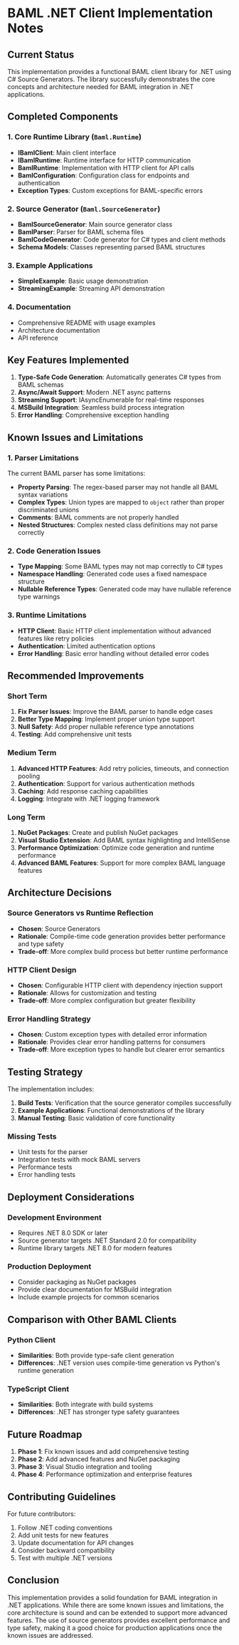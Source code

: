 # BAML .NET Client Implementation Notes

## Current Status

This implementation provides a functional BAML client library for .NET using C# Source Generators. The library successfully demonstrates the core concepts and architecture needed for BAML integration in .NET applications.

## Completed Components

### 1. Core Runtime Library (`Baml.Runtime`)
- **IBamlClient**: Main client interface
- **IBamlRuntime**: Runtime interface for HTTP communication
- **BamlRuntime**: Implementation with HTTP client for API calls
- **BamlConfiguration**: Configuration class for endpoints and authentication
- **Exception Types**: Custom exceptions for BAML-specific errors

### 2. Source Generator (`Baml.SourceGenerator`)
- **BamlSourceGenerator**: Main source generator class
- **BamlParser**: Parser for BAML schema files
- **BamlCodeGenerator**: Code generator for C# types and client methods
- **Schema Models**: Classes representing parsed BAML structures

### 3. Example Applications
- **SimpleExample**: Basic usage demonstration
- **StreamingExample**: Streaming API demonstration

### 4. Documentation
- Comprehensive README with usage examples
- Architecture documentation
- API reference

## Key Features Implemented

1. **Type-Safe Code Generation**: Automatically generates C# types from BAML schemas
2. **Async/Await Support**: Modern .NET async patterns
3. **Streaming Support**: IAsyncEnumerable for real-time responses
4. **MSBuild Integration**: Seamless build process integration
5. **Error Handling**: Comprehensive exception handling

## Known Issues and Limitations

### 1. Parser Limitations
The current BAML parser has some limitations:
- **Property Parsing**: The regex-based parser may not handle all BAML syntax variations
- **Complex Types**: Union types are mapped to `object` rather than proper discriminated unions
- **Comments**: BAML comments are not properly handled
- **Nested Structures**: Complex nested class definitions may not parse correctly

### 2. Code Generation Issues
- **Type Mapping**: Some BAML types may not map correctly to C# types
- **Namespace Handling**: Generated code uses a fixed namespace structure
- **Nullable Reference Types**: Generated code may have nullable reference type warnings

### 3. Runtime Limitations
- **HTTP Client**: Basic HTTP client implementation without advanced features like retry policies
- **Authentication**: Limited authentication options
- **Error Handling**: Basic error handling without detailed error codes

## Recommended Improvements

### Short Term
1. **Fix Parser Issues**: Improve the BAML parser to handle edge cases
2. **Better Type Mapping**: Implement proper union type support
3. **Null Safety**: Add proper nullable reference type annotations
4. **Testing**: Add comprehensive unit tests

### Medium Term
1. **Advanced HTTP Features**: Add retry policies, timeouts, and connection pooling
2. **Authentication**: Support for various authentication methods
3. **Caching**: Add response caching capabilities
4. **Logging**: Integrate with .NET logging framework

### Long Term
1. **NuGet Packages**: Create and publish NuGet packages
2. **Visual Studio Extension**: Add BAML syntax highlighting and IntelliSense
3. **Performance Optimization**: Optimize code generation and runtime performance
4. **Advanced BAML Features**: Support for more complex BAML language features

## Architecture Decisions

### Source Generators vs Runtime Reflection
- **Chosen**: Source Generators
- **Rationale**: Compile-time code generation provides better performance and type safety
- **Trade-off**: More complex build process but better runtime performance

### HTTP Client Design
- **Chosen**: Configurable HTTP client with dependency injection support
- **Rationale**: Allows for customization and testing
- **Trade-off**: More complex configuration but greater flexibility

### Error Handling Strategy
- **Chosen**: Custom exception types with detailed error information
- **Rationale**: Provides clear error handling patterns for consumers
- **Trade-off**: More exception types to handle but clearer error semantics

## Testing Strategy

The implementation includes:
1. **Build Tests**: Verification that the source generator compiles successfully
2. **Example Applications**: Functional demonstrations of the library
3. **Manual Testing**: Basic validation of core functionality

### Missing Tests
- Unit tests for the parser
- Integration tests with mock BAML servers
- Performance tests
- Error handling tests

## Deployment Considerations

### Development Environment
- Requires .NET 8.0 SDK or later
- Source generator targets .NET Standard 2.0 for compatibility
- Runtime library targets .NET 8.0 for modern features

### Production Deployment
- Consider packaging as NuGet packages
- Provide clear documentation for MSBuild integration
- Include example projects for common scenarios

## Comparison with Other BAML Clients

### Python Client
- **Similarities**: Both provide type-safe client generation
- **Differences**: .NET version uses compile-time generation vs Python's runtime generation

### TypeScript Client
- **Similarities**: Both integrate with build systems
- **Differences**: .NET has stronger type safety guarantees

## Future Roadmap

1. **Phase 1**: Fix known issues and add comprehensive testing
2. **Phase 2**: Add advanced features and NuGet packaging
3. **Phase 3**: Visual Studio integration and tooling
4. **Phase 4**: Performance optimization and enterprise features

## Contributing Guidelines

For future contributors:
1. Follow .NET coding conventions
2. Add unit tests for new features
3. Update documentation for API changes
4. Consider backward compatibility
5. Test with multiple .NET versions

## Conclusion

This implementation provides a solid foundation for BAML integration in .NET applications. While there are some known issues and limitations, the core architecture is sound and can be extended to support more advanced features. The use of source generators provides excellent performance and type safety, making it a good choice for production applications once the known issues are addressed.

